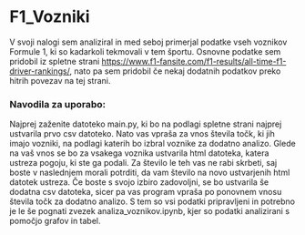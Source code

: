 # F1_Vozniki
V svoji nalogi sem analiziral in med seboj primerjal podatke vseh voznikov Formule 1, ki so kadarkoli tekmovali v tem  športu.
Osnovne podatke sem pridobil iz spletne strani https://www.f1-fansite.com/f1-results/all-time-f1-driver-rankings/, nato pa sem pridobil če nekaj dodatnih podatkov preko hitrih povezav na tej strani. 

### Navodila za uporabo: 
Najprej zaženite datoteko main.py, ki bo na podlagi spletne strani najprej ustvarila prvo csv datoteko. Nato vas vpraša za vnos števila točk, ki jih imajo vozniki, na podlagi katerih bo izbral voznike za dodatno analizo. Glede na vaš vnos se bo za vsakega voznika ustvarila html datoteka, katera ustreza pogoju, ki ste ga podali. Za število le teh vas ne rabi skrbeti, saj boste v naslednjem morali potrditi, da vam število na novo ustvarjenih html datotek ustreza. Če boste s svojo izbiro zadovoljni, se bo ustvarila še dodatna csv datoteka, sicer pa vas program vpraša po ponovnem vnosu števila točk za dodatno analizo.
S tem so vsi podatki pripravljeni in potrebno je le še pognati zvezek analiza_voznikov.ipynb, kjer so podatki analizirani s pomočjo grafov in tabel.